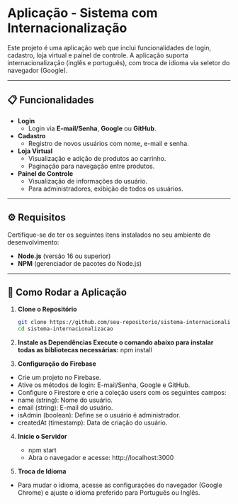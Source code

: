# **Aplicação - Sistema com Internacionalização**

Este projeto é uma aplicação web que inclui funcionalidades de login, cadastro, loja virtual e painel de controle. A aplicação suporta internacionalização (inglês e português), com troca de idioma via seletor do navegador (Google).

---

## **📋 Funcionalidades**

- **Login**
  - Login via **E-mail/Senha**, **Google** ou **GitHub**.
- **Cadastro**
  - Registro de novos usuários com nome, e-mail e senha.
- **Loja Virtual**
  - Visualização e adição de produtos ao carrinho.
  - Paginação para navegação entre produtos.
- **Painel de Controle**
  - Visualização de informações do usuário.
  - Para administradores, exibição de todos os usuários.

---

## **⚙️ Requisitos**

Certifique-se de ter os seguintes itens instalados no seu ambiente de desenvolvimento:

- **Node.js** (versão 16 ou superior)
- **NPM** (gerenciador de pacotes do Node.js)

---

## **🚀 Como Rodar a Aplicação**

1. **Clone o Repositório**
   ```bash
   git clone https://github.com/seu-repositorio/sistema-internacionalizacao.git
   cd sistema-internacionalizacao

2. **Instale as Dependências Execute o comando abaixo para instalar todas as bibliotecas necessárias:**
    npm install

3. **Configuração do Firebase**

-  Crie um projeto no Firebase.
-  Ative os métodos de login: E-mail/Senha, Google e GitHub.
-  Configure o Firestore e crie a coleção users com os seguintes campos:
-  name (string): Nome do usuário.
-  email (string): E-mail do usuário.
-  isAdmin (boolean): Define se o usuário é administrador.
-  createdAt (timestamp): Data de criação do usuário.

4. **Inicie o Servidor**
    -  npm start
    -  Abra o navegador e acesse: http://localhost:3000

5. **Troca de Idioma**

- Para mudar o idioma, acesse as configurações do navegador (Google Chrome) e ajuste o idioma preferido para Português ou Inglês.
